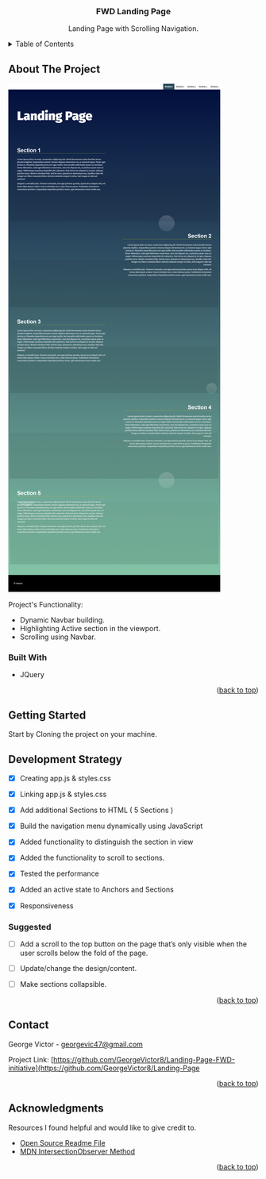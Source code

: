 
<a name="readme-top"></a>


<!-- PROJECT LOGO -->
<br />
<div align="center">
  <h3 align="center">FWD Landing Page</h3>
  <p align="center">
    Landing Page with Scrolling Navigation.
</div>



<!-- TABLE OF CONTENTS -->
<details>
  <summary>Table of Contents</summary>
  <ol>
    <li>
      <a href="#about-the-project">About The Project</a>
      <ul>
        <li><a href="#built-with">Built With</a></li>
      </ul>
    </li>
    <li>
      <a href="#getting-started">Getting Started</a>
    <li><a href="#Development Strategy">Roadmap</a></li>
    <ul>
      <li><a href="#suggested">Suggested</a></li> 
    </ul>
    <li><a href="#contact">Contact</a></li>
    <li><a href="#acknowledgments">Acknowledgments</a></li>
  </ol>
</details>




<!-- ABOUT THE PROJECT -->
## About The Project

[![Product Name Screen Shot][product-screenshot]](Images/screenshot.png)

Project's Functionality:

* Dynamic Navbar building.
* Highlighting Active section in the viewport.
* Scrolling using Navbar.




### Built With

* JQuery

<p align="right">(<a href="#readme-top">back to top</a>)</p>


<!-- GETTING STARTED -->


## Getting Started

Start by Cloning the project on your machine.

<!-- ROADMAP -->


## Development Strategy

- [x] Creating app.js & styles.css
- [x] Linking app.js & styles.css
- [x] Add additional Sections to HTML ( 5 Sections )
- [x] Build the navigation menu dynamically using JavaScript
- [x] Added functionality to distinguish the section in view
- [x] Added the functionality to scroll to sections.
- [x] Tested the performance
- [x] Added an active state to Anchors and Sections
- [x] Responsiveness


### Suggested 
- [ ] Add a scroll to the top button on the page that’s only visible when the user scrolls below the fold of the page.
- [ ] Update/change the design/content.
- [ ] Make sections collapsible.


<p align="right">(<a href="#readme-top">back to top</a>)</p>



<!-- CONTACT -->
## Contact

George Victor - georgevic47@gmail.com

Project Link: [https://github.com/GeorgeVictor8/Landing-Page-FWD-initiative](https://github.com/GeorgeVictor8/Landing-Page

<p align="right">(<a href="#readme-top">back to top</a>)</p>


<!-- ACKNOWLEDGMENTS -->
## Acknowledgments



Resources I found helpful and would like to give credit to.

* [Open Source Readme File](https://github.com/othneildrew/Best-README-Template#readme-top)
* [MDN IntersectionObserver Method](https://developer.mozilla.org/en-US/docs/Web/API/IntersectionObserver/observe)


<p align="right">(<a href="#readme-top">back to top</a>)</p>



<!-- MARKDOWN LINKS & IMAGES -->
[product-screenshot]: Images/screenshot.png

